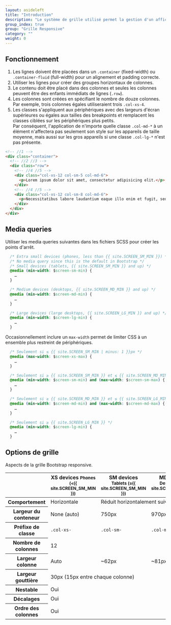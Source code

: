 ```yaml
---
layout: asideleft
title: "Introduction"
description: "Le système de grille utilisé permet la gestion d'un affichage responsive. Les items insérés à l'interieur ne doivent pas utiliser de taille fixe (`width:`) car l'affichage deviendra incorrect."
group_index: true
group: "Grille Responsive"
category: ""
weight: 0
---
```


## Fonctionnement

1. Les lignes doivent être placées dans un `.container` (fixed-width) ou `.container-fluid` (full-width) pour un alignement et padding correcte.
1. Utiliser les lignes pour créer des groupes horizontaux de colonnes.
1. Le contenu doit être placé dans des colonnes et seules les colonnes peuvent être des enfants immédiats de lignes (`.row`).
1. Les colonnes sont créées en spécifiant le nombre de douze colonnes. Par exemple, trois colonnes égales utiliseraient trois `.col-xs-4`.
1. Les classes  s'appliquent aux périphériques avec des largeurs d'écran supérieures ou égales aux tailles des breakpoints et remplacent les classes ciblées sur les périphériques plus petits.  
Par conséquent, l'application de n'importe quelle classe `.col-md-*` à un élément n'affectera pas seulement son style sur les appareils de taille moyenne, mais aussi sur les gros appareils si une classe `.col-lg-*` n'est pas présente.

```html
<!-- //1 -->
<div class="container">
  <!-- //2 //3 -->
  <div class="row">
    <!-- //4 //5 -->
    <div class="col-xs-12 col-sm-5 col-md-6">
      <p>Lorem ipsum dolor sit amet, consectetur adipisicing elit.</p>
    </div>
    <!-- //4 //5 -->
    <div class="col-xs-12 col-sm-8 col-md-6">
      <p>Necessitatibus labore laudantium eaque illo enim et fugit, sed at.</p>
    </div>
  </div>
</div>
```

## Media queries

Utiliser les media queries suivantes dans les fichiers SCSS pour créer les points d'arrêt.

```css
  /* Extra small devices (phones, less than {{ site.SCREEN_SM_MIN }}) */
  /* No media query since this is the default in Bootstrap */
  /* Small devices (tablets, {{ site.SCREEN_SM_MIN }} and up) */
  @media (min-width: $screen-sm-min) {
    …
  }

  /* Medium devices (desktops, {{ site.SCREEN_MD_MIN }} and up) */
  @media (min-width: $screen-md-min) {
    …
  }

  /* Large devices (large desktops, {{ site.SCREEN_LG_MIN }} and up) */
  @media (min-width: $screen-lg-min) {
    …
  }
```

Occasionnellement inclure un `max-width` permet de limiter CSS à un ensemble plus restreint de périphériques.

```css
  /* Seulement si ≤ {{ site.SCREEN_SM_MIN | minus: 1 }}px */
  @media (max-width: $screen-xs-max) {
    …
  }

  /* Seulement si ≥ {{ site.SCREEN_SM_MIN }} et ≤ {{ site.SCREEN_MD_MIN | minus: 1 }}px */
  @media (min-width: $screen-sm-min) and (max-width: $screen-sm-max) {
    …
  }

  /* Seulement si ≥ {{ site.SCREEN_MD_MIN }} et ≤ {{ site.SCREEN_LG_MIN | minus: 1 }}px */
  @media (min-width: $screen-md-min) and (max-width: $screen-md-max) {
    …
  }

  /* Seulement si ≥ {{ site.SCREEN_LG_MIN }} */
  @media (min-width: $screen-lg-min) {
    …
  }
```

## Options de grille

Aspects de la grille Bootstrap responsive.

<div class="table-responsive"><table class="table table-bordered table-striped responsive-utilities"><thead><tr><th></th><th> XS devices <small>Phones (&lt;{{ site.SCREEN_SM_MIN }})</small></th><th> SM devices <small>Tablets (&ge;{{ site.SCREEN_SM_MIN }})</small></th><th> MD devices <small>Desktops (&ge;{{ site.SCREEN_MD_MIN }})</small></th><th> LG devices <small>Desktops (&ge;{{ site.SCREEN_LG_MIN }})</small></th></tr></thead><tbody><tr><th class="text-nowrap" scope="row">Comportement</th><td>Horizontale</td><td colspan="3">Réduit horizontalement suivent breakpoint.</td></tr><tr><th class="text-nowrap" scope="row">Largeur du conteneur</th><td>None (auto)</td><td>750px</td><td>970px</td><td>1170px</td></tr><tr><th class="text-nowrap" scope="row">Préfixe de classe</th><td><code>.col-xs-</code></td><td><code>.col-sm-</code></td><td><code>.col-md-</code></td><td><code>.col-lg-</code></td></tr><tr><th class="text-nowrap" scope="row">Nombre de colonnes</th><td colspan="4">12</td></tr><tr><th class="text-nowrap" scope="row">Largeur colonne</th><td class="text-muted">Auto</td><td>~62px</td><td>~81px</td><td>~97px</td></tr><tr><th class="text-nowrap" scope="row">Largeur gouttière</th><td colspan="4">30px (15px entre chaque colonne)</td></tr><tr><th class="text-nowrap" scope="row">Nestable</th><td colspan="4">Oui</td></tr><tr><th class="text-nowrap" scope="row">Décalages</th><td colspan="4">Oui</td></tr><tr><th class="text-nowrap" scope="row">Ordre des colonnes</th><td colspan="4">Oui</td></tr></tbody></table></div>
